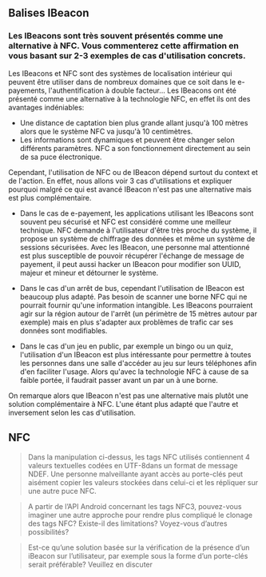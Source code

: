 ## Balises IBeacon

### Les IBeacons sont très souvent présentés comme une alternative à NFC. Vous commenterez cette affirmation en vous basant sur 2-3 exemples de cas d'utilisation concrets.

Les IBeacons et NFC sont des systèmes de localisation intérieur qui peuvent être utiliser dans de nombreux domaines que ce soit dans le e-payements, l'authentification à double facteur... Les IBeacons ont été présenté comme une alternative à la technologie NFC, en effet ils ont des avantages indéniables:

- Une distance de captation bien plus grande allant jusqu'à 100 mètres alors que le système NFC va jusqu'à 10 centimètres.
- Les informations sont dynamiques et peuvent être changer selon différents paramètres. NFC a son fonctionnement directement au sein de sa puce électronique.

Cependant, l'utilisation de NFC ou de IBeacon dépend surtout du context et de l'action.  En effet, nous allons voir 3 cas d'utilisations et expliquer pourquoi malgré ce qui est avancé IBeacon n'est pas une alternative mais est plus complémentaire.

- Dans le cas de e-payement, les applications utilisant les IBeacons sont souvent peu sécurisé et NFC est considéré comme une meilleur technique. NFC demande à l'utilisateur d'être très proche du système, il propose un système de chiffrage des données et même un système de sessions sécurisées. Avec les IBeacon, une personne mal attentionné est plus susceptible de pouvoir récupérer l'échange de message de payement, il peut aussi hacker un IBeacon pour modifier son UUID, majeur et mineur et détourner le système.

- Dans le cas d'un arrêt de bus, cependant l'utilisation de IBeacon est beaucoup plus adapté. Pas besoin de scanner une borne NFC qui ne pourrait fournir qu'une information intangible. Les IBeacons pourraient agir sur la région autour de l'arrêt (un périmètre de 15 mètres autour par exemple) mais en plus s'adapter aux problèmes de trafic car ses données sont modifiables.

- Dans le cas d'un jeu en public, par exemple un bingo ou un quiz, l'utilisation d'un IBeacon est plus intéressante pour permettre à toutes les personnes dans une salle d'accéder au jeu sur leurs téléphones afin d'en faciliter l'usage. Alors qu'avec la technologie NFC à cause de sa faible portée, il faudrait passer avant un par un à une borne.

On remarque alors que IBeacon n'est pas une alternative mais plutôt une solution complémentaire à NFC. L'une étant plus adapté que l'autre et inversement selon les cas d'utilisation.

## NFC

> Dans la manipulation ci-dessus, les tags NFC utilisés contiennent 4 valeurs textuelles codées en UTF-8dans un format de message NDEF. Une personne malveillante ayant accès au porte-clés peut aisément copier les valeurs stockées dans celui-ci et les répliquer sur une autre puce NFC.



> A partir de l’API Android concernant les tags NFC3, pouvez-vous imaginer une autre approche pour  rendre  plus  compliqué  le  clonage  des  tags  NFC? Existe-il  des  limitations? Voyez-vous d’autres possibilités?



> Est-ce qu’une solution basée sur la vérification de la présence d’un iBeacon sur l’utilisateur, par exemple sous la forme d’un porte-clés serait préférable? Veuillez en discuter